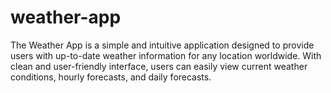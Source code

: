 # weather-app
The Weather App is a simple and intuitive application designed to provide users with up-to-date weather information for any location worldwide. With clean and user-friendly interface, users can easily view current weather conditions, hourly forecasts, and daily forecasts. 
